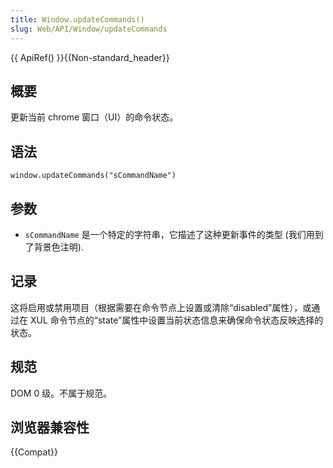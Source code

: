 ```yaml
---
title: Window.updateCommands()
slug: Web/API/Window/updateCommands
---
```


{{ ApiRef() }}{{Non-standard_header}}

## 概要

更新当前 chrome 窗口（UI）的命令状态。

## 语法

```plain
window.updateCommands("sCommandName")
```

## 参数

- `sCommandName` 是一个特定的字符串，它描述了这种更新事件的类型 (我们用到了背景色注明).

## 记录

这将启用或禁用项目（根据需要在命令节点上设置或清除“disabled”属性），或通过在 XUL 命令节点的“state”属性中设置当前状态信息来确保命令状态反映选择的状态。

## 规范

DOM 0 级。不属于规范。

## 浏览器兼容性

{{Compat}}
